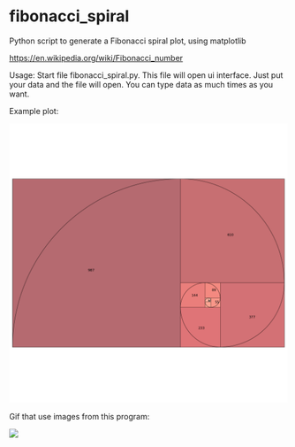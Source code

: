 # fibonacci_spiral

Python script to generate a Fibonacci spiral plot, using matplotlib

https://en.wikipedia.org/wiki/Fibonacci_number


Usage:
Start file fibonacci_spiral.py. This file will open ui interface. Just put your data and the file will open. You can type data as much times as you want.

Example plot:

![](./plot.png)

Gif that use images from this program:

![](https://media.giphy.com/media/stVWPM4WEuFCTd28R1/giphy.gif)

